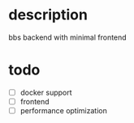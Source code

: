 # description
bbs backend with minimal frontend

# todo
- [ ] docker support
- [ ] frontend
- [ ] performance optimization